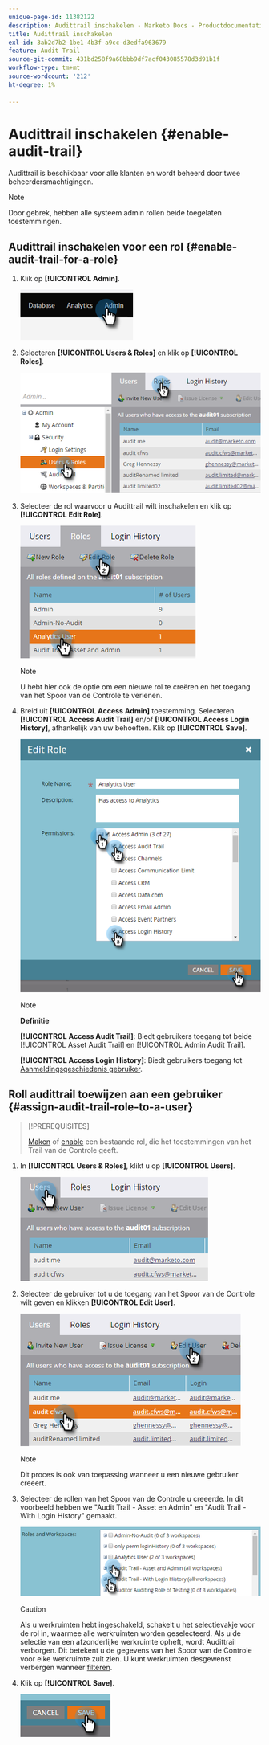 ```yaml
---
unique-page-id: 11382122
description: Audittrail inschakelen - Marketo Docs - Productdocumentatie
title: Audittrail inschakelen
exl-id: 3ab2d7b2-1be1-4b3f-a9cc-d3edfa963679
feature: Audit Trail
source-git-commit: 431bd258f9a68bbb9df7acf043085578d3d91b1f
workflow-type: tm+mt
source-wordcount: '212'
ht-degree: 1%

---
```


# Audittrail inschakelen {#enable-audit-trail}

Audittrail is beschikbaar voor alle klanten en wordt beheerd door twee beheerdersmachtigingen.

>[!NOTE]
>
>Door gebrek, hebben alle systeem admin rollen beide toegelaten toestemmingen.

## Audittrail inschakelen voor een rol {#enable-audit-trail-for-a-role}

1. Klik op **[!UICONTROL Admin]**.

   ![](assets/enable-audit-trail-1.png)

1. Selecteren **[!UICONTROL Users & Roles]** en klik op **[!UICONTROL Roles]**.

   ![](assets/enable-audit-trail-2.png)

1. Selecteer de rol waarvoor u Audittrail wilt inschakelen en klik op **[!UICONTROL Edit Role]**.

   ![](assets/enable-audit-trail-3.png)

   >[!NOTE]
   >
   >U hebt hier ook de optie om een nieuwe rol te creëren en het toegang van het Spoor van de Controle te verlenen.

1. Breid uit **[!UICONTROL Access Admin]** toestemming. Selecteren **[!UICONTROL Access Audit Trail]** en/of **[!UICONTROL Access Login History]**, afhankelijk van uw behoeften. Klik op **[!UICONTROL Save]**.

   ![](assets/enable-audit-trail-4.png)

   >[!NOTE]
   >
   >**Definitie**
   >
   >**[!UICONTROL Access Audit Trail]**: Biedt gebruikers toegang tot beide [!UICONTROL Asset Audit Trail] en [!UICONTROL Admin Audit Trail].
   >
   >**[!UICONTROL Access Login History]**: Biedt gebruikers toegang tot [Aanmeldingsgeschiedenis gebruiker](/help/marketo/product-docs/administration/audit-trail/user-login-history.md).

## Roll audittrail toewijzen aan een gebruiker {#assign-audit-trail-role-to-a-user}

>[!PREREQUISITES]
>
>[Maken](/help/marketo/product-docs/administration/users-and-roles/create-delete-edit-and-change-a-user-role.md#create-a-role) of [enable](#enable-audit-trail) een bestaande rol, die het toestemmingen van het Trail van de Controle geeft.

1. In **[!UICONTROL Users & Roles]**, klikt u op **[!UICONTROL Users]**.

   ![](assets/enable-audit-trail-5.png)

1. Selecteer de gebruiker tot u de toegang van het Spoor van de Controle wilt geven en klikken **[!UICONTROL Edit User]**.

   ![](assets/enable-audit-trail-6.png)

   >[!NOTE]
   >
   >Dit proces is ook van toepassing wanneer u een nieuwe gebruiker creeert.

1. Selecteer de rollen van het Spoor van de Controle u creeerde. In dit voorbeeld hebben we &quot;Audit Trail - Asset en Admin&quot; en &quot;Audit Trail - With Login History&quot; gemaakt.

   ![](assets/enable-audit-trail-7.png)

   >[!CAUTION]
   >
   >Als u werkruimten hebt ingeschakeld, schakelt u het selectievakje voor de rol in, waarmee alle werkruimten worden geselecteerd. Als u de selectie van een afzonderlijke werkruimte opheft, wordt Audittrail verborgen. Dit betekent u de gegevens van het Spoor van de Controle voor elke werkruimte zult zien. U kunt werkruimten desgewenst verbergen wanneer [filteren](/help/marketo/product-docs/administration/audit-trail/filtering-in-audit-trail.md).

1. Klik op **[!UICONTROL Save]**.

   ![](assets/enable-audit-trail-8.png)
